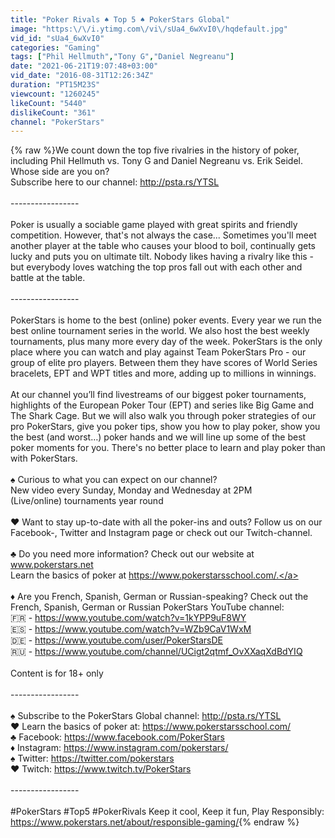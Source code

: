 ```yaml
---
title: "Poker Rivals ♠️ Top 5 ♠️ PokerStars Global"
image: "https:\/\/i.ytimg.com\/vi\/sUa4_6wXvI0\/hqdefault.jpg"
vid_id: "sUa4_6wXvI0"
categories: "Gaming"
tags: ["Phil Hellmuth","Tony G","Daniel Negreanu"]
date: "2021-06-21T19:07:48+03:00"
vid_date: "2016-08-31T12:26:34Z"
duration: "PT15M23S"
viewcount: "1260245"
likeCount: "5440"
dislikeCount: "361"
channel: "PokerStars"
---
```

{% raw %}We count down the top five rivalries in the history of poker, including Phil Hellmuth vs. Tony G and Daniel Negreanu vs. Erik Seidel. Whose side are you on?<br />Subscribe here to our channel: <a rel="nofollow" target="blank" href="http://psta.rs/YTSL">http://psta.rs/YTSL</a><br /><br />----------------- <br /><br />Poker is usually a sociable game played with great spirits and friendly competition. However, that's not always the case... Sometimes you'll meet another player at the table who causes your blood to boil, continually gets lucky and puts you on ultimate tilt. Nobody likes having a rivalry like this - but everybody loves watching the top pros fall out with each other and battle at the table. <br /><br />-----------------<br /><br />PokerStars is home to the best (online) poker events. Every year we run the best online tournament series in the world. We also host the best weekly tournaments, plus many more every day of the week. PokerStars is the only place where you can watch and play against Team PokerStars Pro - our group of elite pro players. Between them they have scores of World Series bracelets, EPT and WPT titles and more, adding up to millions in winnings. <br /><br />At our channel you’ll find livestreams of our biggest poker tournaments, highlights of the European Poker Tour (EPT) and series like Big Game and The Shark Cage. But we will also walk you through poker strategies of our pro PokerStars, give you poker tips, show you how to play poker, show you the best (and worst…) poker hands and we will line up some of the best poker moments for you. There's no better place to learn and play poker than with PokerStars. <br /><br />♠️ Curious to what you can expect on our channel? <br />New video every Sunday, Monday and Wednesday at 2PM<br />(Live/online) tournaments year round<br /><br />♥️ Want to stay up-to-date with all the poker-ins and outs? Follow us on our Facebook-, Twitter and Instagram page or check out our Twitch-channel.<br /><br />♣️ Do you  need more information? Check out our website at www.pokerstars.net <br />Learn the basics of poker at <a rel="nofollow" target="blank" href="https://www.pokerstarsschool.com/.">https://www.pokerstarsschool.com/.</a> <br /><br />♦️ Are you French, Spanish, German or Russian-speaking? Check out the French, Spanish, German or Russian PokerStars YouTube channel: <br />🇫🇷 - <a rel="nofollow" target="blank" href="https://www.youtube.com/watch?v=1kYPP9uF8WY">https://www.youtube.com/watch?v=1kYPP9uF8WY</a> <br />🇪🇸 - <a rel="nofollow" target="blank" href="https://www.youtube.com/watch?v=WZb9CaV1WxM">https://www.youtube.com/watch?v=WZb9CaV1WxM</a> <br />🇩🇪 - <a rel="nofollow" target="blank" href="https://www.youtube.com/user/PokerStarsDE">https://www.youtube.com/user/PokerStarsDE</a> <br />🇷🇺 - <a rel="nofollow" target="blank" href="https://www.youtube.com/channel/UCigt2qtmf_OvXXaqXdBdYIQ">https://www.youtube.com/channel/UCigt2qtmf_OvXXaqXdBdYIQ</a><br /><br />Content is for 18+ only<br /><br />-----------------<br /><br />♠️ Subscribe to the PokerStars Global channel: <a rel="nofollow" target="blank" href="http://psta.rs/YTSL">http://psta.rs/YTSL</a><br />♥️ Learn the basics of poker at: <a rel="nofollow" target="blank" href="https://www.pokerstarsschool.com/">https://www.pokerstarsschool.com/</a> <br />♣️ Facebook: <a rel="nofollow" target="blank" href="https://www.facebook.com/PokerStars">https://www.facebook.com/PokerStars</a> <br />♦️ Instagram: <a rel="nofollow" target="blank" href="https://www.instagram.com/pokerstars/">https://www.instagram.com/pokerstars/</a><br />♠️ Twitter: <a rel="nofollow" target="blank" href="https://twitter.com/pokerstars">https://twitter.com/pokerstars</a><br />♥️ Twitch: <a rel="nofollow" target="blank" href="https://www.twitch.tv/PokerStars">https://www.twitch.tv/PokerStars</a><br /><br />-----------------<br /><br />#PokerStars #Top5 #PokerRivals Keep it cool, Keep it fun, Play Responsibly: <a rel="nofollow" target="blank" href="https://www.pokerstars.net/about/responsible-gaming/">https://www.pokerstars.net/about/responsible-gaming/</a>{% endraw %}
